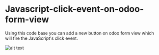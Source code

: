 # Javascript-click-event-on-odoo-form-view
Using this code base you can add a new button on odoo form view which will fire the JavaScript's click event.

![alt text](https://github.com/ZahdiM/Javascript-click-event-on-odoo-form-view/tree/main/odoo_javascript/static/src/js/odoo_javascript_button_click_event.PNG?raw=true "Javascript Alert From Odoo Form View")
